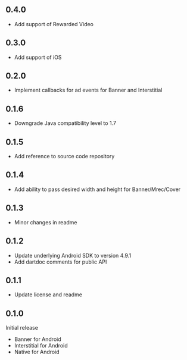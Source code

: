 ## 0.4.0

* Add support of Rewarded Video

## 0.3.0

* Add support of iOS

## 0.2.0

* Implement callbacks for ad events for Banner and Interstitial

## 0.1.6

* Downgrade Java compatibility level to 1.7

## 0.1.5

* Add reference to source code repository

## 0.1.4

* Add ability to pass desired width and height for Banner/Mrec/Cover

## 0.1.3

* Minor changes in readme

## 0.1.2

* Update underlying Android SDK to version 4.9.1
* Add dartdoc comments for public API

## 0.1.1

* Update license and readme

## 0.1.0

Initial release

* Banner for Android
* Interstitial for Android
* Native for Android
